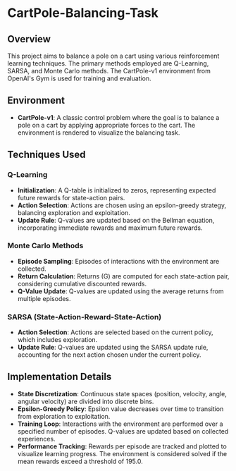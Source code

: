 # CartPole-Balancing-Task

## Overview

This project aims to balance a pole on a cart using various reinforcement learning techniques. The primary methods employed are Q-Learning, SARSA, and Monte Carlo methods. The CartPole-v1 environment from OpenAI's Gym is used for training and evaluation.

## Environment

- **CartPole-v1**: A classic control problem where the goal is to balance a pole on a cart by applying appropriate forces to the cart. The environment is rendered to visualize the balancing task.

## Techniques Used

### Q-Learning

- **Initialization**: A Q-table is initialized to zeros, representing expected future rewards for state-action pairs.
- **Action Selection**: Actions are chosen using an epsilon-greedy strategy, balancing exploration and exploitation.
- **Update Rule**: Q-values are updated based on the Bellman equation, incorporating immediate rewards and maximum future rewards.

### Monte Carlo Methods

- **Episode Sampling**: Episodes of interactions with the environment are collected.
- **Return Calculation**: Returns (G) are computed for each state-action pair, considering cumulative discounted rewards.
- **Q-Value Update**: Q-values are updated using the average returns from multiple episodes.

### SARSA (State-Action-Reward-State-Action)

- **Action Selection**: Actions are selected based on the current policy, which includes exploration.
- **Update Rule**: Q-values are updated using the SARSA update rule, accounting for the next action chosen under the current policy.

## Implementation Details

- **State Discretization**: Continuous state spaces (position, velocity, angle, angular velocity) are divided into discrete bins.
- **Epsilon-Greedy Policy**: Epsilon value decreases over time to transition from exploration to exploitation.
- **Training Loop**: Interactions with the environment are performed over a specified number of episodes. Q-values are updated based on collected experiences.
- **Performance Tracking**: Rewards per episode are tracked and plotted to visualize learning progress. The environment is considered solved if the mean rewards exceed a threshold of 195.0.

